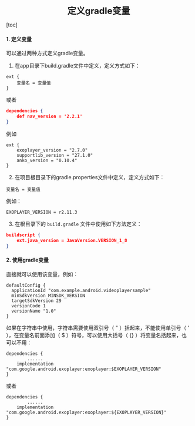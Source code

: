<center>
  <font size="5">
  	<b>定义gradle变量</b>
  </font>
</center>

[toc]

#### 1. 定义变量

可以通过两种方式定义gradle变量。

1. 在app目录下build.gradle文件中定义，定义方式如下：

```
ext {
	变量名 = 变量值
}
```

或者 

```json
dependencies {
    def nav_version = '2.2.1'
}
```



例如

```
ext {
    exoplayer_version = "2.7.0"
    supportlib_version = "27.1.0"
    anko_version = "0.10.4"
}
```

2. 在项目根目录下的gradle.properties文件中定义，定义方式如下：

```
变量名 = 变量值
```

例如：

```
EXOPLAYER_VERSION = r2.11.3
```

3. 在根目录下的 `build.gradle` 文件中使用如下方法定义：

```json
buildscript {
    ext.java_version = JavaVersion.VERSION_1_8
}
```



#### 2. 使用gradle变量

直接就可以使用该变量，例如：

```
defaultConfig {
  applicationId "com.example.android.videoplayersample"
  minSdkVersion MINSDK_VERSION
  targetSdkVersion 29
  versionCode 1
  versionName "1.0"
}
```

如果在字符串中使用，字符串需要使用双引号（ " ）括起来，不能使用单引号（ ' ），在变量名前面添加（ $ ）符号，可以使用大括号（ {} ）将变量名括起来，也可以不用：

```
dependencies {
		......
    implementation "com.google.android.exoplayer:exoplayer:$EXOPLAYER_VERSION"   
}
```

或者

```
dependencies {
		......
    implementation "com.google.android.exoplayer:exoplayer:${EXOPLAYER_VERSION}"   
}
```

